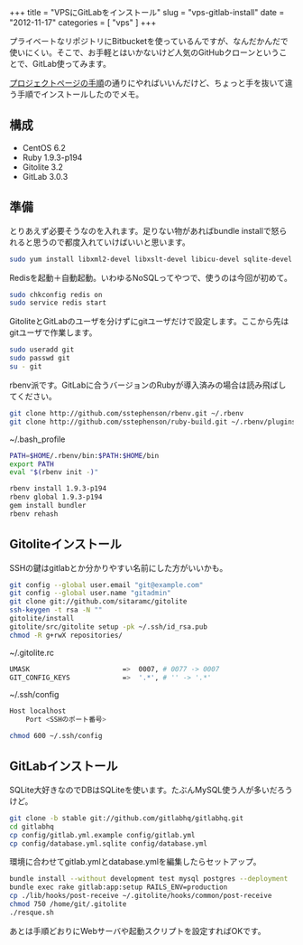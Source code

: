 +++
title = "VPSにGitLabをインストール"
slug = "vps-gitlab-install"
date = "2012-11-17"
categories = [ "vps" ]
+++

プライベートなリポジトリにBitbucketを使っているんですが、なんだかんだで使いにくい。そこで、お手軽とはいかないけど人気のGitHubクローンということで、GitLab使ってみます。

[プロジェクトページの手順](https://github.com/gitlabhq/gitlabhq/blob/stable/doc/installation.md)の通りにやればいいんだけど、ちょっと手を抜いて違う手順でインストールしたのでメモ。

## 構成

- CentOS 6.2
- Ruby 1.9.3-p194
- Gitolite 3.2
- GitLab 3.0.3

## 準備

とりあえず必要そうなのを入れます。足りない物があればbundle installで怒られると思うので都度入れていけばいいと思います。

``` bash
sudo yum install libxml2-devel libxslt-devel libicu-devel sqlite-devel redis
```

Redisを起動＋自動起動。いわゆるNoSQLってやつで、使うのは今回が初めて。

``` bash
sudo chkconfig redis on
sudo service redis start
```

GitoliteとGitLabのユーザを分けずにgitユーザだけで設定します。ここから先はgitユーザで作業します。

``` bash
sudo useradd git
sudo passwd git
su - git
```

rbenv派です。GitLabに合うバージョンのRubyが導入済みの場合は読み飛ばしてください。

``` bash
git clone http://github.com/sstephenson/rbenv.git ~/.rbenv
git clone http://github.com/sstephenson/ruby-build.git ~/.rbenv/plugins/ruby-build
```

~/.bash_profile

``` bash
PATH=$HOME/.rbenv/bin:$PATH:$HOME/bin
export PATH
eval "$(rbenv init -)"
```

``` bash
rbenv install 1.9.3-p194
rbenv global 1.9.3-p194
gem install bundler
rbenv rehash
```

## Gitoliteインストール

SSHの鍵はgitlabとか分かりやすい名前にした方がいいかも。

``` bash
git config --global user.email "git@example.com"
git config --global user.name "gitadmin"
git clone git://github.com/sitaramc/gitolite
ssh-keygen -t rsa -N ""
gitolite/install
gitolite/src/gitolite setup -pk ~/.ssh/id_rsa.pub
chmod -R g+rwX repositories/
```

~/.gitolite.rc

``` bash
UMASK                       =>  0007, # 0077 -> 0007
GIT_CONFIG_KEYS             =>  '.*', # '' -> '.*'
```

~/.ssh/config

``` bash
Host localhost
    Port <SSHのポート番号>
```

``` bash
chmod 600 ~/.ssh/config
```

## GitLabインストール

SQLite大好きなのでDBはSQLiteを使います。たぶんMySQL使う人が多いだろうけど。

``` bash
git clone -b stable git://github.com/gitlabhq/gitlabhq.git
cd gitlabhq
cp config/gitlab.yml.example config/gitlab.yml
cp config/database.yml.sqlite config/database.yml
```

環境に合わせてgitlab.ymlとdatabase.ymlを編集したらセットアップ。

``` bash
bundle install --without development test mysql postgres --deployment
bundle exec rake gitlab:app:setup RAILS_ENV=production
cp ./lib/hooks/post-receive ~/.gitolite/hooks/common/post-receive
chmod 750 /home/git/.gitolite
./resque.sh
```

あとは手順どおりにWebサーバや起動スクリプトを設定すればOKです。
